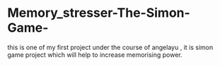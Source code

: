 # Memory_stresser-The-Simon-Game-
this is one of my first project under the course of angelayu ,
it is simon game project which will help to increase memorising power.
